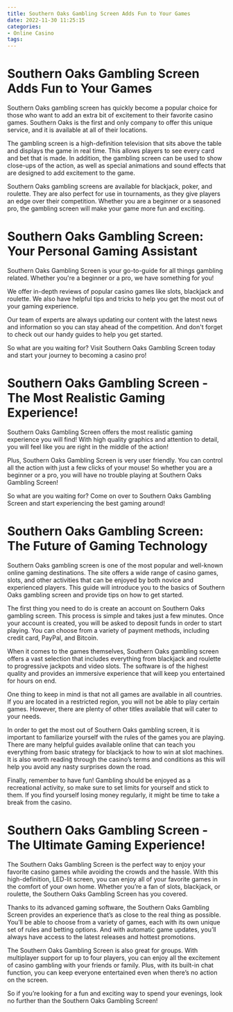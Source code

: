 ```yaml
---
title: Southern Oaks Gambling Screen Adds Fun to Your Games 
date: 2022-11-30 11:25:15
categories:
- Online Casino
tags:
---
```



#  Southern Oaks Gambling Screen Adds Fun to Your Games 

Southern Oaks gambling screen has quickly become a popular choice for those who want to add an extra bit of excitement to their favorite casino games. Southern Oaks is the first and only company to offer this unique service, and it is available at all of their locations.

The gambling screen is a high-definition television that sits above the table and displays the game in real time. This allows players to see every card and bet that is made. In addition, the gambling screen can be used to show close-ups of the action, as well as special animations and sound effects that are designed to add excitement to the game.

Southern Oaks gambling screens are available for blackjack, poker, and roulette. They are also perfect for use in tournaments, as they give players an edge over their competition. Whether you are a beginner or a seasoned pro, the gambling screen will make your game more fun and exciting.

#  Southern Oaks Gambling Screen: Your Personal Gaming Assistant 

Southern Oaks Gambling Screen is your go-to-guide for all things gambling related. Whether you're a beginner or a pro, we have something for you!

We offer in-depth reviews of popular casino games like slots, blackjack and roulette. We also have helpful tips and tricks to help you get the most out of your gaming experience.

Our team of experts are always updating our content with the latest news and information so you can stay ahead of the competition. And don't forget to check out our handy guides to help you get started.

So what are you waiting for? Visit Southern Oaks Gambling Screen today and start your journey to becoming a casino pro!

#  Southern Oaks Gambling Screen - The Most Realistic Gaming Experience! 

Southern Oaks Gambling Screen offers the most realistic gaming experience you will find! With high quality graphics and attention to detail, you will feel like you are right in the middle of the action!

Plus, Southern Oaks Gambling Screen is very user friendly. You can control all the action with just a few clicks of your mouse! So whether you are a beginner or a pro, you will have no trouble playing at Southern Oaks Gambling Screen!

So what are you waiting for? Come on over to Southern Oaks Gambling Screen and start experiencing the best gaming around!

#  Southern Oaks Gambling Screen: The Future of Gaming Technology 

Southern Oaks gambling screen is one of the most popular and well-known online gaming destinations. The site offers a wide range of casino games, slots, and other activities that can be enjoyed by both novice and experienced players. This guide will introduce you to the basics of Southern Oaks gambling screen and provide tips on how to get started.

The first thing you need to do is create an account on Southern Oaks gambling screen. This process is simple and takes just a few minutes. Once your account is created, you will be asked to deposit funds in order to start playing. You can choose from a variety of payment methods, including credit card, PayPal, and Bitcoin.

When it comes to the games themselves, Southern Oaks gambling screen offers a vast selection that includes everything from blackjack and roulette to progressive jackpots and video slots. The software is of the highest quality and provides an immersive experience that will keep you entertained for hours on end.

One thing to keep in mind is that not all games are available in all countries. If you are located in a restricted region, you will not be able to play certain games. However, there are plenty of other titles available that will cater to your needs.

In order to get the most out of Southern Oaks gambling screen, it is important to familiarize yourself with the rules of the games you are playing. There are many helpful guides available online that can teach you everything from basic strategy for blackjack to how to win at slot machines. It is also worth reading through the casino’s terms and conditions as this will help you avoid any nasty surprises down the road.

Finally, remember to have fun! Gambling should be enjoyed as a recreational activity, so make sure to set limits for yourself and stick to them. If you find yourself losing money regularly, it might be time to take a break from the casino.

#  Southern Oaks Gambling Screen - The Ultimate Gaming Experience!

The Southern Oaks Gambling Screen is the perfect way to enjoy your favorite casino games while avoiding the crowds and the hassle. With this high-definition, LED-lit screen, you can enjoy all of your favorite games in the comfort of your own home. Whether you’re a fan of slots, blackjack, or roulette, the Southern Oaks Gambling Screen has you covered.

Thanks to its advanced gaming software, the Southern Oaks Gambling Screen provides an experience that’s as close to the real thing as possible. You’ll be able to choose from a variety of games, each with its own unique set of rules and betting options. And with automatic game updates, you’ll always have access to the latest releases and hottest promotions.

The Southern Oaks Gambling Screen is also great for groups. With multiplayer support for up to four players, you can enjoy all the excitement of casino gambling with your friends or family. Plus, with its built-in chat function, you can keep everyone entertained even when there’s no action on the screen.

So if you’re looking for a fun and exciting way to spend your evenings, look no further than the Southern Oaks Gambling Screen!
